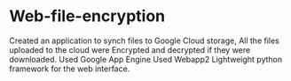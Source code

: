 # Web-file-encryption
Created an application to synch files to Google Cloud storage, All the files uploaded to the cloud were Encrypted and decrypted if they were downloaded.
Used Google App Engine
Used Webapp2 Lightweight python framework for the web interface.
